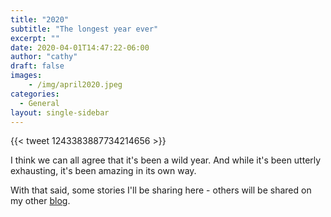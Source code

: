 ```yaml
---
title: "2020"
subtitle: "The longest year ever"
excerpt: ""
date: 2020-04-01T14:47:22-06:00
author: "cathy"
draft: false
images: 
    - /img/april2020.jpeg
categories:
  - General
layout: single-sidebar
---
```


{{< tweet 1243383887734214656 >}}

I think we can all agree that it's been a wild year. And while it's been utterly exhausting,
it's been amazing in its own way. 

With that said, some stories I'll be sharing here - others will be shared on my other [blog](http://www.pangaeasbox.com/).
